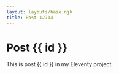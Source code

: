 ```yaml
---
layout: layouts/base.njk
title: Post 12714
---
```


# Post {{ id }}

This is post {{ id }} in my Eleventy project.
